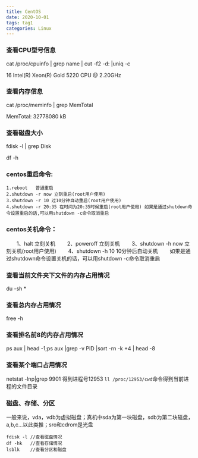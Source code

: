 ```yaml
---
title: CentOS
date: 2020-10-01
tags: tag1
categories: Linux
---
```



### 查看CPU型号信息
cat /proc/cpuinfo | grep name | cut -f2 -d: |uniq -c

16  Intel(R) Xeon(R) Gold 5220 CPU @ 2.20GHz

### 查看内存信息
cat /proc/meminfo | grep MemTotal

MemTotal:       32778080 kB

### 查看磁盘大小
fdisk -l | grep Disk

df -h

### centos重启命令: 
	1.reboot   普通重启 
	2.shutdown -r now 立刻重启(root用户使用) 
	3.shutdown -r 10 过10分钟自动重启(root用户使用) 
	4.shutdown -r 20:35 在时间为20:35时候重启(root用户使用) 如果是通过shutdown命令设置重启的话,可以用shutdown -c命令取消重启 

### centos关机命令：
　　1、halt 立刻关机
　　2、poweroff 立刻关机
　　3、shutdown -h now 立刻关机(root用户使用)
　　4、shutdown -h 10 10分钟后自动关机
　　如果是通过shutdown命令设置关机的话，可以用shutdown -c命令取消重启


### 查看当前文件夹下文件的内存占用情况
du -sh *

### 查看总内存占用情况

free -h

### 查看排名前8的内存占用情况
ps aux | head -1;ps aux |grep -v PID |sort -rn -k +4 | head -8

### 查看某个端口占用情况
netstat -lnp|grep 9901
得到进程号12953
`ll /proc/12953/cwd`命令得到当前进程的文件目录


### 磁盘、存储、分区
一般来说，vda，vdb为虚拟磁盘；真机中sda为第一块磁盘，sdb为第二块磁盘，a,b,c...以此类推；sro和cdrom是光盘
```
fdisk -l //查看磁盘情况
df -hk   //查看存储情况
lsblk    //查看分区和磁盘
```


